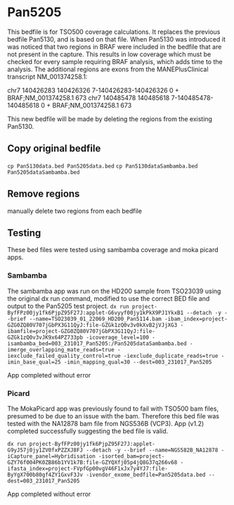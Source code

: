 # Pan5205 
This bedfile is for TSO500 coverage calculations.
It replaces the previous bedfile Pan5130, and is based on that file.
When Pan5130 was introduced it was noticed that two regions in BRAF were included in the bedfile that are not present in the capture. This results in low coverage which must be checked for every sample requiring BRAF analysis, which adds time to the analysis. The additional regions are exons from the MANEPlusClinical transcript NM_001374258.1:

chr7	140426283	140426326	7-140426283-140426326	0	+	BRAF;NM_001374258.1	673
chr7	140485478	140485618	7-140485478-140485618	0	+	BRAF;NM_001374258.1	673

This new bedfile will be made by deleting the regions from the existing Pan5130.

## Copy original bedfile
`cp Pan5130data.bed Pan5205data.bed`
`cp Pan5130dataSambamba.bed Pan5205dataSambamba.bed`

## Remove regions
manually delete two regions from each bedfile

## Testing
These bed files were tested using sambamba coverage and moka picard apps.

### Sambamba
The sambamba app was run on the HD200 sample from TSO23039 using the original dx run command, modified to use the correct BED file and output to the Pan5205 test project. 
`dx run project-ByfFPz00jy1fk6PjpZ95F27J:applet-G6vyyf00jy1kPkX9PJ1YkxB1 --detach -y --brief --name=TSO23039_01_22069_HD200_Pan5114.bam -ibam_index=project-GZG0ZQ80V707jGbPX3G11QyJ:file-GZGk1zQ0v3v0kXvB2jVJjXG3 -ibamfile=project-GZG0ZQ80V707jGbPX3G11QyJ:file-GZGk1zQ0v3vJK9x64PZ733pb -icoverage_level=100 -isambamba_bed=003_231017_Pan5205:/Pan5205dataSambamba.bed -imerge_overlapping_mate_reads=true -iexclude_failed_quality_control=true -iexclude_duplicate_reads=true -imin_base_qual=25 -imin_mapping_qual=30 --dest=003_231017_Pan5205`

App completed without error

### Picard
The MokaPicard app was previously found to fail with TSO500 bam files, presumed to be due to an issue with the bam. Therefore this bed file was tested with the NA12878 bam file from NGS536B (VCP3). App (v1.2) completed successfully suggesting the bed file is valid.

`dx run project-ByfFPz00jy1fk6PjpZ95F27J:applet-G9yJ57j0jy1ZV0fxPZZXJ8FJ --detach -y --brief --name=NGS582B_NA12878 -iCapture_panel=Hybridisation -isorted_bam=project-GZY76f004PK0ZB86b1YV1k7B:file-GZYQXfj05p4jQ8G37q266v68 -ifasta_index=project-FVpfGp00vgV46F1xJx7y4YJ7:file-ByYgX700b80gf4ZY1GxvF3Jv -ivendor_exome_bedfile=Pan5205data.bed --dest=003_231017_Pan5205`

App completed without error